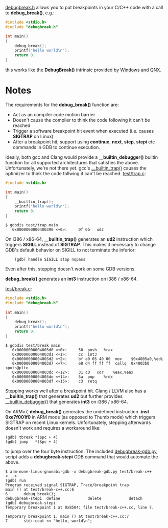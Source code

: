 [debugbreak.h](https://github.com/scottt/debugbreak/blob/master/debugbreak.h) allows you to put breakpoints in your C/C++ code with a call to **debug_break()**, e.g.:
```C
#include <stdio.h>
#include "debugbreak.h"

int main()
{
	debug_break();
	printf("hello world\n");
	return 0;
}
```
this works like the **DebugBreak()** intrinsic provided by [Windows](http://msdn.microsoft.com/en-us/library/ea9yy3ey.aspx) and [QNX](http://www.qnx.com/developers/docs/6.3.0SP3/neutrino/lib_ref/d/debugbreak.html).

Notes
================================

The requirements for the **debug_break()** function are:
* Act as an compiler code motion barrier
* Doesn't cause the compiler to think the code following it can't be reached
* Trigger a software breakpoint hit event when executed (i.e. causes **SIGTRAP** on Linux)
* After a breakpoint hit, support using **continue**, **next**, **step**, **stepi** etc commands in GDB to continue execution.

Ideally, both gcc and Clang would provide a **__builtin_debugger()** builtin function for all supported architectures that satisfies the above.
Unfortunately, we're not there yet.
gcc's [__builtin_trap()](http://gcc.gnu.org/onlinedocs/gcc/Other-Builtins.html#index-g_t_005f_005fbuiltin_005ftrap-3278) causes the optimizer to think the code follwing it  can't be reached.
[test/trap.c](https://github.com/scottt/debugbreak/blob/master/test/trap.c):
```C
#include <stdio.h>

int main()
{
	__builtin_trap();
	printf("hello world\n");
	return 0;
}
```
```
$ gdbdis test/trap main
   0x0000000000400390 <+0>:     0f 0b	ud2    
```
On i386 / x86-64, **__builtin_trap()** generates an **ud2** instruction which triggers **SIGILL** instead of **SIGTRAP**.
This makes it necessary to change GDB's default behavior on SIGILL to not terminate the inferior:
```
	(gdb) handle SIGILL stop nopass
```
Even after this, stepping doesn't work on some GDB versions.

**debug_break()** generates an **int3** instruction on i386 / x86-64.

[test/break.c](https://github.com/scottt/debugbreak/blob/master/test/break.c):
```C
#include <stdio.h>
#include "debugbreak.h"
   
int main()
{
	debug_break();
	printf("hello world\n");
	return 0;
}
```
```
$ gdbdis test/break main
   0x00000000004003d0 <+0>:     50	push   %rax
   0x00000000004003d1 <+1>:     cc	int3   
   0x00000000004003d2 <+2>:     bf a0 05 40 00	mov    $0x4005a0,%edi
   0x00000000004003d7 <+7>:     e8 d4 ff ff ff	callq  0x4003b0 <puts@plt>
   0x00000000004003dc <+12>:    31 c0	xor    %eax,%eax
   0x00000000004003de <+14>:    5a	pop    %rdx
   0x00000000004003df <+15>:    c3	retq   
```
Stepping works well after a breakpoint hit.
Clang / LLVM also has a **__builtin_trap()** that generates **ud2** but further provides [__builtin_debugger()](http://lists.cs.uiuc.edu/pipermail/llvm-commits/Week-of-Mon-20120507/142621.html) that generates **int3** on i386 / x86-64.

On ARMv7, **debug_break()** generates the undefined instruction **.inst 0xe7f001f0** in ARM mode
(as opposed to Thumb mode) which triggers SIGTRAP on recent Linux kernels.
Unfortunately, stepping afterwards doesn't work and requires a workaround like:
```
(gdb) tbreak *($pc + 4)
(gdb) jump   *($pc + 4)
```
to jump over the four byte instruction.
The included [debugbreak-gdb.py](https://github.com/scottt/debugbreak/blob/master/debugbreak.h) script adds a **debugbreak-stepi** GDB command that would automate the above.
```
$ arm-none-linux-gnueabi-gdb -x debugbreak-gdb.py test/break-c++
<...>
(gdb) run
Program received signal SIGTRAP, Trace/breakpoint trap.
main () at test/break-c++.cc:6
6		debug_break();
debugbreak-stepi  define            delete            detach            
(gdb) debugbreak-stepi 
Temporary breakpoint 1 at 0x8504: file test/break-c++.cc, line 7.

Temporary breakpoint 1, main () at test/break-c++.cc:7
7		std::cout << "hello, world\n";
```
```
